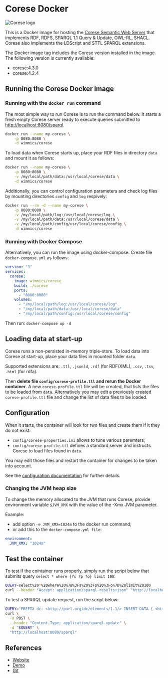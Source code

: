 # Corese Docker

![Corese logo](https://project.inria.fr/corese/files/2018/07/corese-3.png)

This is a Docker image for hosting the [Corese Semantic Web Server](https://project.inria.fr/corese/) that implements RDF, RDFS, SPARQL 1.1 Query & Update, OWL-RL, SHACL.
Corese also implements the LDScript and STTL SPARQL extensions.

The Docker image tag includes the Corese version installed in the image. The following version is currently available:

- corese:4.3.0
- corese:4.2.4

## Running the Corese Docker image

### Running with the `docker run` command

The most simple way to run Corese is to run the command below.
It starts a fresh empty Corese server ready to execute queries submitted to <http://localhost:8080/sparql>.

```sh
docker run --name my-corese \
    -p 8080:8080 \
    -d wimmics/corese
```

To load data when Corese starts up, place your RDF files in directory `data` and mount it as follows:

```sh
docker run --name my-corese \
    -p 8080:8080 \
    -v /my/local/path/data:/usr/local/corese/data \
    -d wimmics/corese
```

Additionally, you can control configuration parameters and check log files by mounting directories `config` and `log` respively:

```sh
docker run --rm -d --name my-corese \
    -p 8080:8080 \
    -v /my/local/path/log:/usr/local/corese/log \
    -v /my/local/path/data:/usr/local/corese/data \
    -v /my/local/path/config/usr/local/corese/config \
    -d wimmics/corese
```

### Running with Docker Compose

Alternatively, you can run the image using docker-compose.
Create file `docker-compose.yml` as follows:

```yml
version: "3"
services:
  corese:
    image: wimmics/corese
    build: ./corese
    ports:
      - "8080:8080"
    volumes:
      - "/my/local/path/log:/usr/local/corese/log"
      - "/my/local/path/data:/usr/local/corese/data"
      - "/my/local/path/config:/usr/local/corese/config"
```

Then run: `docker-compose up -d`

## Loading data at start-up

Corese runs a non-persisted in-memory triple-store.
To load data into Corese at start-up, place your data files in mounted folder `data`.

Supported extensions are: `.ttl`, `.jsonld`, `.rdf` (for RDF/XML), `.csv`, `.tsv`, `.html` (for rdfa).

Then **delete file `config/corese-profile.ttl` and rerun the Docker container**.
A new `corese-profile.ttl` file will be created, that lists the files to be loaded from `data`.
Alternatively you may edit a previously created `corese-profile.ttl` file and change the list of data files to be loaded.

## Configuration

When it starts, the container will look for two files and create them if it they do not exist:

- `config/corese-properties.ini` allows to tune various paremters;
- `config/corese-profile.ttl` defines a standard server and instructs Corese to load files found in `data`.

You may edit those files and restart the container for changes to be taken into account.

See the [configuration documentation](https://project.inria.fr/corese/documentation-index/) for further details.

### Changing the JVM heap size

To change the memory allocated to the JVM that runs Corese, provide environment variable `$JVM_XMX` with the value of the -Xmx JVM parameter.

Example:

- add option `-e JVM_XMX=1024m` to the docker run command;
- or add this to the `docker-compose.yml file`:

```yml
environment:
  JVM_XMX: "1024m"
```

## Test the container

To test if the cointainer runs properly, simply run the script below that submits query `select * where {?s ?p ?o} limit 100`:

```sh
QUERY=select%20*%20where%20%7B%3Fs%20%3Fp%20%3Fo%7D%20limit%20100
curl --header "Accept: application/sparql-results+json" "http://localhost:8080/sparql?query=$QUERY"
```

To test a SPARQL update request, run the script below:

```sh
QUERY='PREFIX dc: <http://purl.org/dc/elements/1.1/> INSERT DATA { <http://example/book1> dc:title "A new book" . }'
curl \
  -X POST \
  --header "Content-Type: application/sparql-update" \
  -d "$QUERY" \
  "http://localhost:8080/sparql"
```

## References

- [Website](https://project.inria.fr/corese/)
- [Demo](http://corese.inria.fr/)
- [Git](https://github.com/Wimmics/corese)
